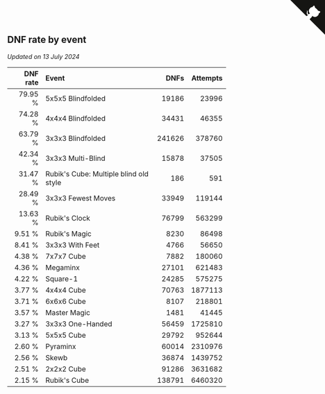 ## DNF rate by event

*Updated on 13 July 2024*

| DNF rate | Event | DNFs | Attempts |
| ---: | :--- | ---: | ---: |
| 79.95 % | 5x5x5 Blindfolded | 19186 | 23996 |
| 74.28 % | 4x4x4 Blindfolded | 34431 | 46355 |
| 63.79 % | 3x3x3 Blindfolded | 241626 | 378760 |
| 42.34 % | 3x3x3 Multi-Blind | 15878 | 37505 |
| 31.47 % | Rubik's Cube: Multiple blind old style | 186 | 591 |
| 28.49 % | 3x3x3 Fewest Moves | 33949 | 119144 |
| 13.63 % | Rubik's Clock | 76799 | 563299 |
| 9.51 % | Rubik's Magic | 8230 | 86498 |
| 8.41 % | 3x3x3 With Feet | 4766 | 56650 |
| 4.38 % | 7x7x7 Cube | 7882 | 180060 |
| 4.36 % | Megaminx | 27101 | 621483 |
| 4.22 % | Square-1 | 24285 | 575275 |
| 3.77 % | 4x4x4 Cube | 70763 | 1877113 |
| 3.71 % | 6x6x6 Cube | 8107 | 218801 |
| 3.57 % | Master Magic | 1481 | 41445 |
| 3.27 % | 3x3x3 One-Handed | 56459 | 1725810 |
| 3.13 % | 5x5x5 Cube | 29792 | 952644 |
| 2.60 % | Pyraminx | 60014 | 2310976 |
| 2.56 % | Skewb | 36874 | 1439752 |
| 2.51 % | 2x2x2 Cube | 91286 | 3631682 |
| 2.15 % | Rubik's Cube | 138791 | 6460320 |


<a href="https://github.com/jonatanklosko/wca_statistics" class="github-corner" aria-label="View source on Github"><svg width="80" height="80" viewBox="0 0 250 250" style="fill:#151513; color:#fff; position: absolute; top: 0; border: 0; right: 0;" aria-hidden="true"><path d="M0,0 L115,115 L130,115 L142,142 L250,250 L250,0 Z"></path><path d="M128.3,109.0 C113.8,99.7 119.0,89.6 119.0,89.6 C122.0,82.7 120.5,78.6 120.5,78.6 C119.2,72.0 123.4,76.3 123.4,76.3 C127.3,80.9 125.5,87.3 125.5,87.3 C122.9,97.6 130.6,101.9 134.4,103.2" fill="currentColor" style="transform-origin: 130px 106px;" class="octo-arm"></path><path d="M115.0,115.0 C114.9,115.1 118.7,116.5 119.8,115.4 L133.7,101.6 C136.9,99.2 139.9,98.4 142.2,98.6 C133.8,88.0 127.5,74.4 143.8,58.0 C148.5,53.4 154.0,51.2 159.7,51.0 C160.3,49.4 163.2,43.6 171.4,40.1 C171.4,40.1 176.1,42.5 178.8,56.2 C183.1,58.6 187.2,61.8 190.9,65.4 C194.5,69.0 197.7,73.2 200.1,77.6 C213.8,80.2 216.3,84.9 216.3,84.9 C212.7,93.1 206.9,96.0 205.4,96.6 C205.1,102.4 203.0,107.8 198.3,112.5 C181.9,128.9 168.3,122.5 157.7,114.1 C157.9,116.9 156.7,120.9 152.7,124.9 L141.0,136.5 C139.8,137.7 141.6,141.9 141.8,141.8 Z" fill="currentColor" class="octo-body"></path></svg></a><style>.github-corner:hover .octo-arm{animation:octocat-wave 560ms ease-in-out}@keyframes octocat-wave{0%,100%{transform:rotate(0)}20%,60%{transform:rotate(-25deg)}40%,80%{transform:rotate(10deg)}}@media (max-width:500px){.github-corner:hover .octo-arm{animation:none}.github-corner .octo-arm{animation:octocat-wave 560ms ease-in-out}}</style>
